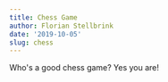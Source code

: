 ```yaml
---
title: Chess Game
author: Florian Stellbrink
date: '2019-10-05'
slug: chess
---
```


Who's a good chess game? Yes you are!

